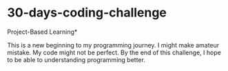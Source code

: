 # 30-days-coding-challenge
Project-Based Learning*

This is a new beginning to my programming journey. I might make amateur mistake. My code might not be perfect. By the end of this challenge, I hope to be able to understanding programming better.
